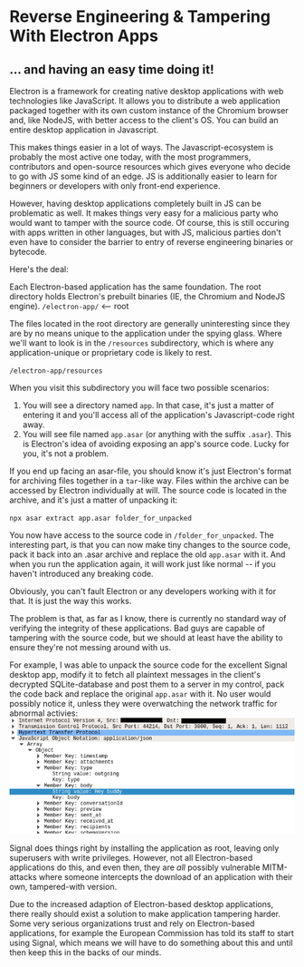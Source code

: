 # Reverse Engineering & Tampering With Electron Apps
## ... and having an easy time doing it!

Electron is a framework for creating native desktop applications with web technologies like JavaScript. It allows you to distribute a web application packaged together with its own custom instance of the Chromium browser and, like NodeJS, with better access to the client's OS. You can build an entire desktop application in Javascript.

This makes things easier in a lot of ways. The Javascript-ecosystem is probably the most active one today, with the most programmers, contributors and open-source resources which gives everyone who decide to go with JS some kind of an edge. JS is additionally easier to learn for beginners or developers with only front-end experience.

However, having desktop applications completely built in JS can be problematic as well. It makes things very easy for a malicious party who would want to tamper with the source code. Of course, this is still occuring with apps written in other languages, but with JS, malicious parties don't even have to consider the barrier to entry of reverse engineering binaries or bytecode.

Here's the deal:

Each Electron-based application has the same foundation. The root directory holds Electron's prebuilt binaries (IE, the Chromium and NodeJS engine).
`/electron-app/` <-- root

The files located in the root directory are generally uninteresting since they are by no means unique to the application under the spying glass. Where we'll want to look is in the `/resources` subdirectory, which is where any application-unique or proprietary code is likely to rest.

`/electron-app/resources`

When you visit this subdirectory you will face two possible scenarios:
1. You will see a directory named `app`. In that case, it's just a matter of entering it and you'll access all of the application's Javascript-code right away.
2. You will see file named `app.asar` (or anything with the suffix `.asar`). This is Electron's idea of avoiding exposing an app's source code. Lucky for you, it's not a problem.

If you end up facing an asar-file, you should know it's just Electron's format for archiving files together in a `tar`-like way. Files within the archive can be accessed by Electron individually at will. The source code is located in the archive, and it's just a matter of unpacking it:

`npx asar extract app.asar folder_for_unpacked `

You now have access to the source code in `/folder_for_unpacked`. The interesting part, is that you can now make tiny changes to the source code, pack it back into an .asar archive and replace the old `app.asar` with it. And when you run the application again, it will work just like normal -- if you haven't introduced any breaking code.

Obviously, you can't fault Electron or any developers working with it for that. It is just the way this works.

The problem is that, as far as I know, there is currently no standard way of verifying the integrity of these applications. Bad guys are capable of tampering with the source code, but we should at least have the ability to ensure they're not messing around with us.

For example, I was able to unpack the source code for the excellent Signal desktop app, modify it to fetch all plaintext messages in the client's decrypted SQLite-database and post them to a server in my control, pack the code back and replace the original `app.asar` with it. No user would possibly notice it, unless they were overwatching the network traffic for abnormal activies:
![POST request with plaintext messages](Signal.png)

Signal does things right by installing the application as root, leaving only superusers with write privileges. However, not all Electron-based applications do this, and even then, they are *all* possibly vulnerable MITM-attacks where someone intercepts the download of an application with their own, tampered-with version.

Due to the increased adaption of Electron-based desktop applications, there really should exist a solution to make application tampering harder. Some very serious organizations trust and rely on Electron-based applications, for example the European Commission has told its staff to start using Signal, which means we will have to do something about this and until then keep this in the backs of our minds.
